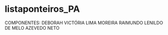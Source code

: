 # listaponteiros_PA
COMPONENTES:
DEBORAH VICTÓRIA LIMA MOREIRA
RAIMUNDO LENILDO DE MELO AZEVEDO NETO
